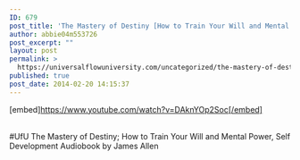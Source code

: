 ```yaml
---
ID: 679
post_title: 'The Mastery of Destiny [How to Train Your Will and Mental Power] Self Development  #UfU'
author: abbie04m553726
post_excerpt: ""
layout: post
permalink: >
  https://universalflowuniversity.com/uncategorized/the-mastery-of-destiny-how-to-train-your-will-and-mental-power-self-development-ufu/
published: true
post_date: 2014-02-20 14:15:37
---
```

[embed]https://www.youtube.com/watch?v=DAknYOp2Soc[/embed]</br></br>
<p>#UfU The Mastery of Destiny; How to Train Your Will and Mental Power, Self Development Audiobook by James Allen </p>